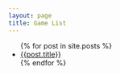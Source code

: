 ```yaml
---
layout: page
title: Game List
---
```

<ul>
    {% for post in site.posts %}
    <li><a href='{{post.url | relative_url}}'>{{post.title}}</a></li>
    {% endfor %}
</ul>